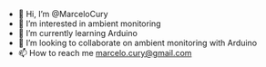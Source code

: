 - 👋 Hi, I’m @MarceloCury
- 👀 I’m interested in ambient monitoring 
- 🌱 I’m currently learning Arduino 
- 💞️ I’m looking to collaborate on ambient monitoring with Arduino
- 📫 How to reach me marcelo.cury@gmail.com

<!---
MarceloCury/MarceloCury is a ✨ special ✨ repository because its `README.md` (this file) appears on your GitHub profile.
You can click the Preview link to take a look at your changes.
--->
